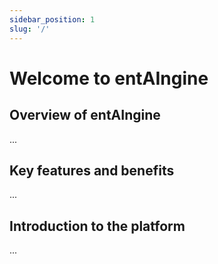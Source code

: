 ```yaml
---
sidebar_position: 1
slug: '/'
---
```


# Welcome to entAIngine

## Overview of entAIngine
...

## Key features and benefits
...

## Introduction to the platform
...